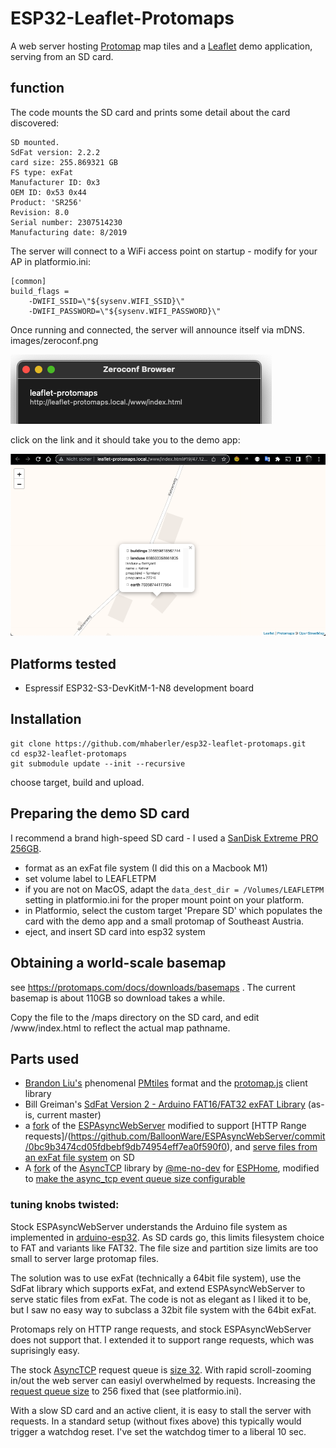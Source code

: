 # ESP32-Leaflet-Protomaps

A web server hosting [Protomap](https://protomaps.com/) map tiles and a [Leaflet](https://leafletjs.com/) demo application, serving from an SD card.


## function

The code mounts the SD card and prints some detail about the card discovered:
`````
SD mounted.
SdFat version: 2.2.2
card size: 255.869321 GB
FS type: exFat
Manufacturer ID: 0x3
OEM ID: 0x53 0x44
Product: 'SR256'
Revision: 8.0
Serial number: 2307514230
Manufacturing date: 8/2019
`````

The server will connect to a WiFi access point on startup - modify for your AP in platformio.ini:
``````
[common]
build_flags = 
	-DWIFI_SSID=\"${sysenv.WIFI_SSID}\"
	-DWIFI_PASSWORD=\"${sysenv.WIFI_PASSWORD}\"
``````
Once running and connected, the server will announce itself via mDNS.
images/zeroconf.png

![nMDS announcement](https://github.com/mhaberler/esp32-leaflet-protomaps/raw/master/images/zeroconf.png "nMDS announcement")

click on the link and it should take you to the demo app:

![Leaflet demo](https://github.com/mhaberler/esp32-leaflet-protomaps/raw/master/images/leaflet.png "Leaflet protomaps demo")


## Platforms tested

- Espressif ESP32-S3-DevKitM-1-N8 development board

## Installation
`````
git clone https://github.com/mhaberler/esp32-leaflet-protomaps.git
cd esp32-leaflet-protomaps
git submodule update --init --recursive
`````
choose target, build and upload.
## Preparing the demo SD card
I recommend a brand high-speed SD card - I used a [SanDisk Extreme PRO 256GB](https://www.westerndigital.com/en-ie/products/memory-cards/sandisk-extreme-pro-uhs-i-microsd-170-mbps#SDSQXCZ-256G-GN6MA
).
- format as an exFat file system (I did this on a Macbook M1)
- set volume label to LEAFLETPM
- if you are not on MacOS, adapt the `data_dest_dir = /Volumes/LEAFLETPM` setting in platformio.ini for
the proper mount point on your platform.
- in Platformio, select the custom target 'Prepare SD' which populates 
the card with the demo app and a small protomap of Southeast Austria.
- eject, and insert SD card into esp32 system

## Obtaining a world-scale basemap
see https://protomaps.com/docs/downloads/basemaps .
The current basemap is about 110GB  so download takes a while.

Copy the file to the /maps directory on the SD card, and edit /www/index.html to reflect the actual map pathname.

## Parts used
- [Brandon Liu's](https://github.com/bdon) phenomenal [PMtiles](https://github.com/protomaps/PMTiles) format and the [protomap.js](https://github.com/protomaps/protomaps.js) client library 
- Bill Greiman's [SdFat Version 2 - Arduino FAT16/FAT32 exFAT Library](https://github.com/greiman/SdFat.git#57900b2) (as-is, current master)
- a [fork](https://github.com/BalloonWare/ESPAsyncWebServer.git#mah) of the [ESPAsyncWebServer](https://github.com/esphome/ESPAsyncWebServer) modified to support [HTTP Range requests]/(https://github.com/BalloonWare/ESPAsyncWebServer/commit/0bc9b3474cd05fdbebf9db74954eff7ea0f590f0), and [serve files from an exFat file system](https://github.com/BalloonWare/ESPAsyncWebServer/commit/3cff86b455ee2c099144993da80a11633feab30b) on SD
- A [fork](https://github.com/BalloonWare/AsyncTCP/commits/mah) of the [AsyncTCP](https://github.com/me-no-dev/AsyncTCP) library by [@me-no-dev](https://github.com/me-no-dev) for [ESPHome](https://esphome.io), modified to [make the async_tcp event queue size configurable](https://github.com/BalloonWare/AsyncTCP/commit/214f3841cd00c36ee4c077605e27f1d1bff2155c)

### tuning knobs twisted:
Stock ESPAsyncWebServer understands the Arduino file system as implemented in [arduino-esp32](https://github.com/espressif/arduino-esp32). As SD cards go, this limits filesystem choice to FAT and variants like FAT32. The file size and partition size limits are too small to server large protomap files.

The solution was to use exFat (technically a 64bit file system), use the SdFat library which supports exFat,
and extend ESPAsyncWebServer to serve static files from exFat. The code is not as elegant as I liked it to be,
but I saw no easy way to subclass a 32bit file system with the 64bit exFat.

Protomaps rely on HTTP range requests, and stock ESPAsyncWebServer does not support that. I extended it to
support range requests, which was suprisingly easy.

The stock [AsyncTCP](https://github.com/me-no-dev/AsyncTCP) request queue is [size 32](https://github.com/me-no-dev/AsyncTCP/blob/master/src/AsyncTCP.cpp#L98). With rapid scroll-zooming in/out the web server can easiyl overwhelmed by requests.
Increasing the [request queue size](https://github.com/BalloonWare/AsyncTCP/blob/mah/src/AsyncTCP.cpp#L100) to 256 fixed that (see platformio.ini).

With a slow SD card and an active client, it is easy to stall the server with requests. In a standard setup (without fixes above) this typically would trigger a watchdog reset.
I've set the watchdog timer to a liberal 10 sec.

